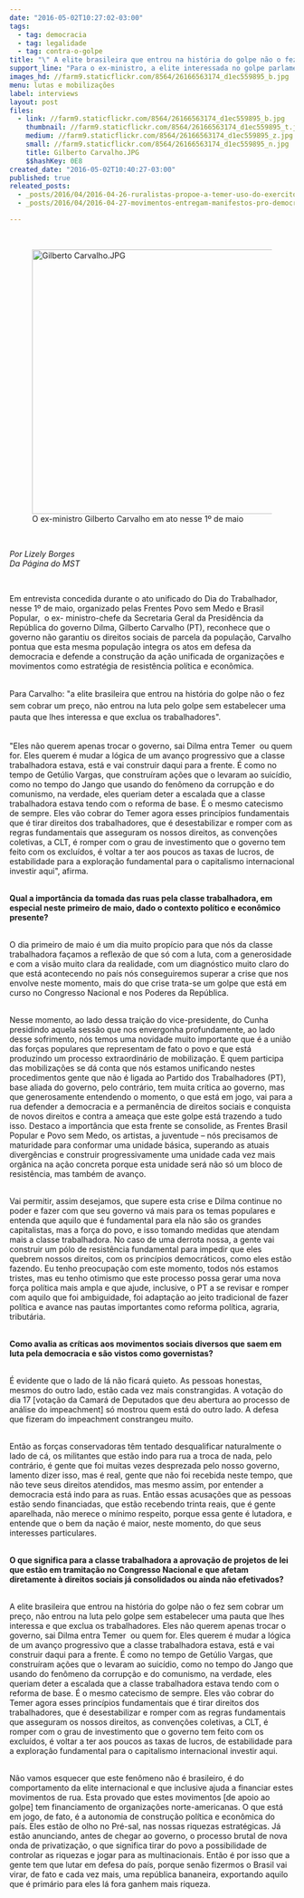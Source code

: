 ```yaml
---
date: "2016-05-02T10:27:02-03:00"
tags:
  - tag: democracia
  - tag: legalidade
  - tag: contra-o-golpe
title: "\" A elite brasileira que entrou na história do golpe não o fez sem cobrar um preço\", afirma Gilberto Carvalho"
support_line: "Para o ex-ministro, a elite interessada no golpe parlamentar visa excluir o povo da esfera de controle sobre s direitos sociais e bens nacionais."
images_hd: //farm9.staticflickr.com/8564/26166563174_d1ec559895_b.jpg
menu: lutas e mobilizações
label: interviews
layout: post
files:
  - link: //farm9.staticflickr.com/8564/26166563174_d1ec559895_b.jpg
    thumbnail: //farm9.staticflickr.com/8564/26166563174_d1ec559895_t.jpg
    medium: //farm9.staticflickr.com/8564/26166563174_d1ec559895_z.jpg
    small: //farm9.staticflickr.com/8564/26166563174_d1ec559895_n.jpg
    title: Gilberto Carvalho.JPG
    $$hashKey: 0E8
created_date: "2016-05-02T10:40:27-03:00"
published: true
releated_posts:
  - _posts/2016/04/2016-04-26-ruralistas-propoe-a-temer-uso-do-exercito-em-casos-de-conflito-agrario.md
  - _posts/2016/04/2016-04-27-movimentos-entregam-manifestos-pro-democracia-ao-senado-e-stf.md

---
```

<p>&nbsp;</p>

<figure class="image"><img alt="Gilberto Carvalho.JPG" height="467" src="//farm9.staticflickr.com/8564/26166563174_d1ec559895_b.jpg" width="700" />
<figcaption>O ex-ministro Gilberto Carvalho em ato nesse 1&ordm; de maio</figcaption>
</figure>

<p>&nbsp;</p>

<p><em>Por Lizely Borges<br />
Da P&aacute;gina do MST</em></p>

<p>&nbsp;</p>

<p>Em entrevista concedida durante o ato unificado do Dia do Trabalhador, nesse 1&ordm; de maio, organizado pelas Frentes Povo sem Medo e Brasil Popular, &nbsp;o ex- ministro-chefe da Secretaria Geral da Presid&ecirc;ncia da Rep&uacute;blica do governo Dilma, Gilberto Carvalho (PT), reconhece que o governo n&atilde;o garantiu os direitos sociais de parcela da popula&ccedil;&atilde;o, Carvalho pontua que esta mesma popula&ccedil;&atilde;o integra os atos em defesa da democracia e defende a constru&ccedil;&atilde;o da a&ccedil;&atilde;o unificada de organiza&ccedil;&otilde;es e movimentos como estrat&eacute;gia de resist&ecirc;ncia pol&iacute;tica e econ&ocirc;mica.&nbsp;</p>

<p><br />
Para Carvalho:<span style="line-height: 20.8px;">&nbsp;&quot;a elite brasileira que entrou na hist&oacute;ria do golpe n&atilde;o o fez sem cobrar um pre&ccedil;o, n&atilde;o entrou na luta pelo golpe sem estabelecer uma pauta que lhes interessa e que exclua os trabalhadores&quot;.&nbsp;</span></p>

<p><br />
&quot;Eles n&atilde;o querem apenas trocar o governo, sai Dilma entra Temer &nbsp;ou quem for. Eles querem &eacute; mudar a l&oacute;gica de um avan&ccedil;o progressivo que a classe trabalhadora estava, est&aacute; e vai construir daqui para a frente. &Eacute; como no tempo de Get&uacute;lio Vargas, que constru&iacute;ram a&ccedil;&otilde;es que o levaram ao suic&iacute;dio, como no tempo do Jango que usando do fen&ocirc;meno da corrup&ccedil;&atilde;o e do comunismo, na verdade, eles queriam deter a escalada que a classe trabalhadora estava tendo com o reforma de base. &Eacute; o mesmo catecismo de sempre. Eles v&atilde;o cobrar do Temer agora esses princ&iacute;pios fundamentais que &eacute; tirar direitos dos trabalhadores, que &eacute; desestabilizar e romper com as regras fundamentais que asseguram os nossos direitos, as conven&ccedil;&otilde;es coletivas, a CLT, &eacute; romper com o grau de investimento que o governo tem feito com os exclu&iacute;dos, &eacute; voltar a ter aos poucos as taxas de lucros, de estabilidade para a explora&ccedil;&atilde;o fundamental para o capitalismo internacional investir aqui&quot;, afirma.&nbsp;</p>

<p><br />
<strong>Qual a import&acirc;ncia da tomada das ruas pela classe trabalhadora, em especial neste primeiro de maio, dado o contexto pol&iacute;tico e econ&ocirc;mico presente?</strong></p>

<p><br />
O dia primeiro de maio &eacute; um dia muito prop&iacute;cio para que n&oacute;s da classe trabalhadora fa&ccedil;amos a reflex&atilde;o de que s&oacute; com a luta, com a generosidade e com a vis&atilde;o muito clara da realidade, com um diagn&oacute;stico muito claro do que est&aacute; acontecendo no pa&iacute;s n&oacute;s conseguiremos superar a crise que nos envolve neste momento, mais do que crise trata-se um golpe que est&aacute; em curso no Congresso Nacional e nos Poderes da Rep&uacute;blica.</p>

<p><br />
Nesse momento, ao lado dessa trai&ccedil;&atilde;o do vice-presidente, do Cunha presidindo aquela sess&atilde;o que nos envergonha&nbsp;profundamente, ao lado desse sofrimento, n&oacute;s temos uma novidade muito importante que &eacute; a uni&atilde;o das for&ccedil;as populares que representam de fato o povo e que est&aacute; produzindo um processo extraordin&aacute;rio de mobiliza&ccedil;&atilde;o. E quem participa das mobiliza&ccedil;&otilde;es se d&aacute; conta que n&oacute;s estamos unificando nestes procedimentos gente que n&atilde;o &eacute; ligada ao Partido dos Trabalhadores (PT), base aliada do governo, pelo contr&aacute;rio, tem muita cr&iacute;tica ao governo, mas que generosamente entendendo o momento, o que est&aacute; em jogo, vai para a rua defender a democracia e a perman&ecirc;ncia de direitos sociais e conquista de novos direitos e contra a amea&ccedil;a que este golpe est&aacute; trazendo a tudo isso. Destaco a import&acirc;ncia que esta frente se consolide, as Frentes Brasil Popular e Povo sem Medo, os artistas, a juventude &ndash; n&oacute;s precisamos de maturidade para conformar uma unidade b&aacute;sica, superando as atuais diverg&ecirc;ncias e construir progressivamente uma unidade cada vez mais org&acirc;nica na a&ccedil;&atilde;o concreta porque esta unidade ser&aacute; n&atilde;o s&oacute; um bloco de resist&ecirc;ncia, mas tamb&eacute;m de avan&ccedil;o.</p>

<p><br />
Vai permitir, assim desejamos, que supere esta crise e Dilma continue no poder e fazer com que seu governo v&aacute; mais para os temas populares e entenda que aquilo que &eacute; fundamental para ela n&atilde;o s&atilde;o os grandes capitalistas, mas a for&ccedil;a do povo, e isso tomando medidas que atendam mais a classe trabalhadora. No caso de uma derrota nossa, a gente vai construir um p&oacute;lo de resist&ecirc;ncia fundamental para impedir que eles quebrem nossos direitos, com os princ&iacute;pios democr&aacute;ticos, como eles est&atilde;o fazendo. Eu tenho preocupa&ccedil;&atilde;o com este momento, todos n&oacute;s estamos tristes, mas eu tenho otimismo que este processo possa gerar uma nova for&ccedil;a pol&iacute;tica mais ampla e que ajude, inclusive, o PT a se revisar e romper com aquilo que foi ambiguidade, foi adapta&ccedil;&atilde;o ao jeito tradicional de fazer pol&iacute;tica e avance nas pautas importantes como reforma pol&iacute;tica, agraria, tribut&aacute;ria.</p>

<p><br />
<strong>Como avalia as cr&iacute;ticas aos movimentos sociais diversos que saem em luta pela democracia e s&atilde;o vistos como governistas?</strong></p>

<p><br />
&Eacute; evidente que o lado de l&aacute; n&atilde;o ficar&aacute; quieto. As pessoas honestas, mesmos do outro lado, est&atilde;o cada vez mais constrangidas. A vota&ccedil;&atilde;o do dia 17 [vota&ccedil;&atilde;o da Camar&aacute; de Deputados que deu abertura ao processo de an&aacute;lise do impeachment] s&oacute; mostrou quem est&aacute; do outro lado. A defesa que fizeram do impeachment constrangeu muito.</p>

<p><br />
Ent&atilde;o as for&ccedil;as conservadoras t&ecirc;m tentado desqualificar naturalmente o lado de c&aacute;, os militantes que est&atilde;o indo para rua a troca de nada, pelo contr&aacute;rio, &eacute; gente que foi muitas vezes desprezada pelo nosso governo, lamento dizer isso, mas &eacute; real, gente que n&atilde;o foi recebida neste tempo, que n&atilde;o teve seus direitos atendidos, mas mesmo assim, por entender a democracia est&aacute; indo para as ruas. Ent&atilde;o essas acusa&ccedil;&otilde;es que as pessoas est&atilde;o sendo financiadas, que est&atilde;o recebendo trinta reais, que &eacute; gente aparelhada, n&atilde;o merece o m&iacute;nimo respeito, porque essa gente &eacute; lutadora, e entende que o bem da na&ccedil;&atilde;o &eacute; maior, neste momento, do que seus interesses particulares.</p>

<p><br />
<strong>O que significa para a classe trabalhadora a aprova&ccedil;&atilde;o de projetos de lei que est&atilde;o em tramita&ccedil;&atilde;o no Congresso Nacional e que afetam diretamente &agrave; direitos sociais j&aacute; consolidados ou ainda n&atilde;o efetivados?</strong></p>

<p><br />
A elite brasileira que entrou na hist&oacute;ria do golpe n&atilde;o o fez sem cobrar um pre&ccedil;o, n&atilde;o entrou na luta pelo golpe sem estabelecer uma pauta que lhes interessa e que exclua os trabalhadores. Eles n&atilde;o querem apenas trocar o governo, sai Dilma entra Temer &nbsp;ou quem for. Eles querem &eacute; mudar a l&oacute;gica de um avan&ccedil;o progressivo que a classe trabalhadora estava, est&aacute; e vai construir daqui para a frente. &Eacute; como no tempo de Get&uacute;lio Vargas, que constru&iacute;ram a&ccedil;&otilde;es que o levaram ao suic&iacute;dio, como no tempo do Jango que usando do fen&ocirc;meno da corrup&ccedil;&atilde;o e do comunismo, na verdade, eles queriam deter a escalada que a classe trabalhadora estava tendo com o reforma de base. &Eacute; o mesmo catecismo de sempre. Eles v&atilde;o cobrar do Temer agora esses princ&iacute;pios fundamentais que &eacute; tirar direitos dos trabalhadores, que &eacute; desestabilizar e romper com as regras fundamentais que asseguram os nossos direitos, as conven&ccedil;&otilde;es coletivas, a CLT, &eacute; romper com o grau de investimento que o governo tem feito com os exclu&iacute;dos, &eacute; voltar a ter aos poucos as taxas de lucros, de estabilidade para a explora&ccedil;&atilde;o fundamental para o capitalismo internacional investir aqui. &nbsp;</p>

<p><br />
N&atilde;o vamos esquecer que este fen&ocirc;meno n&atilde;o &eacute; brasileiro, &eacute; do comportamento da elite internacional e que inclusive ajuda a financiar estes movimentos de rua. Esta provado que estes movimentos [de apoio ao golpe] tem financiamento de organiza&ccedil;&otilde;es norte-americanas. O que est&aacute; em jogo, de fato, &eacute; a autonomia de constru&ccedil;&atilde;o pol&iacute;tica e econ&ocirc;mica do pa&iacute;s. Eles est&atilde;o de olho no Pr&eacute;-sal, nas nossas riquezas estrat&eacute;gicas. J&aacute; est&atilde;o anunciando, antes de chegar ao governo, o processo brutal de nova onda de privatiza&ccedil;&atilde;o, o que significa tirar do povo a possibilidade de controlar as riquezas e jogar para as multinacionais. Ent&atilde;o &eacute; por isso que a gente tem que lutar em defesa do pa&iacute;s, porque sen&atilde;o fizermos o Brasil vai virar, de fato e cada vez mais, uma rep&uacute;blica bananeira, exportando aquilo que &eacute; prim&aacute;rio para eles l&aacute; fora ganhem mais riqueza.<br />
&nbsp;<br />
&nbsp;</p>
